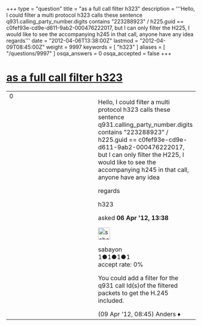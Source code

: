 +++
type = "question"
title = "as a full call filter h323"
description = '''Hello, I could filter a multi protocol h323 calls these sentence q931.calling_party_number.digits contains &quot;223288923&quot; / h225.guid == c0fef93e-cd9e-d611-9ab2-000476222017, but I can only filter the H225, I would like to see the accompanying h245 in that call, anyone have any idea regards'''
date = "2012-04-06T13:38:00Z"
lastmod = "2012-04-09T08:45:00Z"
weight = 9997
keywords = [ "h323" ]
aliases = [ "/questions/9997" ]
osqa_answers = 0
osqa_accepted = false
+++

<div class="headNormal">

# [as a full call filter h323](/questions/9997/as-a-full-call-filter-h323)

</div>

<div id="main-body">

<div id="askform">

<table id="question-table" style="width:100%;"><colgroup><col style="width: 50%" /><col style="width: 50%" /></colgroup><tbody><tr class="odd"><td style="width: 30px; vertical-align: top"><div class="vote-buttons"><span id="post-9997-upvote" class="ajax-command post-vote up" rel="nofollow" title="I like this post (click again to cancel)"> </span><div id="post-9997-score" class="post-score" title="current number of votes">0</div><span id="post-9997-downvote" class="ajax-command post-vote down" rel="nofollow" title="I dont like this post (click again to cancel)"> </span> <span id="favorite-mark" class="ajax-command favorite-mark" rel="nofollow" title="mark/unmark this question as favorite (click again to cancel)"> </span><div id="favorite-count" class="favorite-count"></div></div></td><td><div id="item-right"><div class="question-body"><p>Hello, I could filter a multi protocol h323 calls these sentence q931.calling_party_number.digits contains "223288923" / h225.guid == c0fef93e-cd9e-d611-9ab2-000476222017, but I can only filter the H225, I would like to see the accompanying h245 in that call, anyone have any idea</p><p>regards</p></div><div id="question-tags" class="tags-container tags"><span class="post-tag tag-link-h323" rel="tag" title="see questions tagged &#39;h323&#39;">h323</span></div><div id="question-controls" class="post-controls"></div><div class="post-update-info-container"><div class="post-update-info post-update-info-user"><p>asked <strong>06 Apr '12, 13:38</strong></p><img src="https://secure.gravatar.com/avatar/160d5606040d9ec3eae30099646c9126?s=32&amp;d=identicon&amp;r=g" class="gravatar" width="32" height="32" alt="sabayon&#39;s gravatar image" /><p><span>sabayon</span><br />
<span class="score" title="1 reputation points">1</span><span title="1 badges"><span class="badge1">●</span><span class="badgecount">1</span></span><span title="1 badges"><span class="silver">●</span><span class="badgecount">1</span></span><span title="1 badges"><span class="bronze">●</span><span class="badgecount">1</span></span><br />
<span class="accept_rate" title="Rate of the user&#39;s accepted answers">accept rate:</span> <span title="sabayon has no accepted answers">0%</span></p></div></div><div id="comments-container-9997" class="comments-container"><span id="10033"></span><div id="comment-10033" class="comment"><div id="post-10033-score" class="comment-score"></div><div class="comment-text"><p>You could add a filter for the q931 call Id(s)of the filtered packets to get the H.245 included.</p></div><div id="comment-10033-info" class="comment-info"><span class="comment-age">(09 Apr '12, 08:45)</span> <span class="comment-user userinfo">Anders ♦</span></div></div></div><div id="comment-tools-9997" class="comment-tools"></div><div class="clear"></div><div id="comment-9997-form-container" class="comment-form-container"></div><div class="clear"></div></div></td></tr></tbody></table>

</div>

</div>


